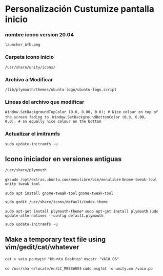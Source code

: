 # Personalización Custumize pantalla inicio

### nombre icono version 20.04
```launcher_bfb.png```     
### Carpeta icono inicio 
 ```/usr/share/unity/icons/```
### Archivo a Modificar
```/lib/plymouth/themes/ubuntu-logo/ubuntu-logo.script```
### Lineas del archivo que modificar 
```Window.SetBackgroundTopColor (0.0, 0.00, 0.0); # Nice colour on top of the screen fading to ```
```Window.SetBackgroundBottomColor (0.0, 0.00, 0.0); # an equally nice colour on the bottom ```
### Actualizar el imitramfs 
```sudo update-initramfs -u```

## Icono iniciador en versiones antiguas
```/usr/share/plymouth```  

```gksudo /opt/extras.ubuntu.com/menulibre/bin/menulibre```
```Gnome-tweak-tool```
```unity tweak tool```

```sudo apt install gnome-tweak-tool```
```gnome-tweak-tool```

```sudo gedit /usr/share/icons/default/index.theme```


```sudo apt-get install plymouth-theme*```
```sudo apt-get install plymouth```
```sudo update-alternatives --config default.plymouth```

```sudo update-initramfs -u```


## Make a temporary text file using vim/gedit/cat/whatever
```cat > vaio.po```
```msgid "Ubuntu Desktop"```
```msgstr "VA10 OS"```

```cd /usr/share/locale/en/LC_MESSAGES```
```sudo msgfmt -o unity.mo /vaio.po```

